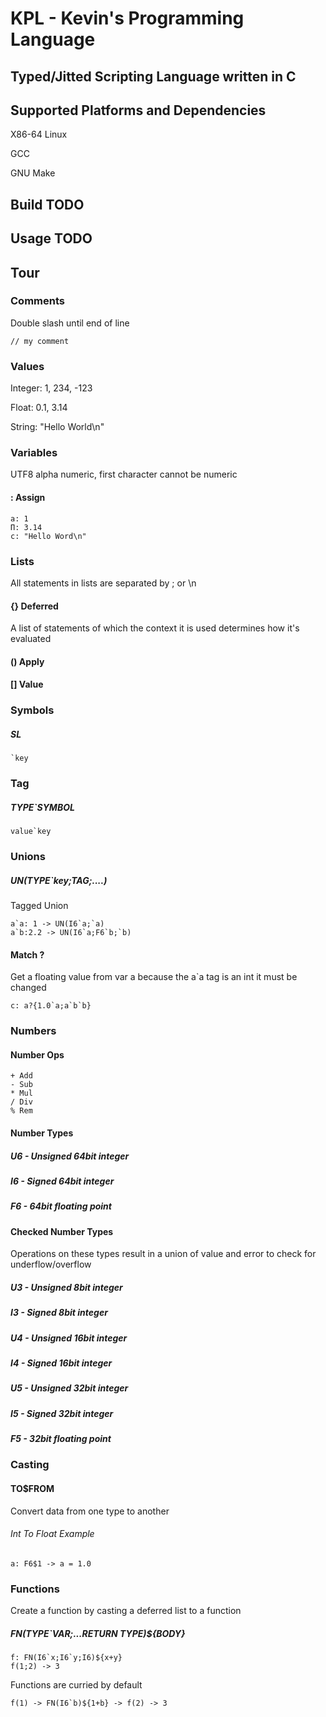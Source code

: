 # KPL - Kevin's Programming Language

## Typed/Jitted Scripting Language written in C

## Supported Platforms and Dependencies

X86-64 Linux

GCC

GNU Make

## Build TODO

## Usage TODO

## Tour

### Comments

Double slash until end of line

```
// my comment
```

### Values

Integer: 1, 234, -123

Float: 0.1, 3.14

String: "Hello World\n"

### Variables

UTF8 alpha numeric, first character cannot be numeric

#### : Assign

```
a: 1
Π: 3.14
c: "Hello Word\n"
```

### Lists

All statements in lists are separated by ; or \n

#### {} Deferred

A list of statements of which the context it is used determines how it's evaluated

#### () Apply

#### [] Value

### Symbols

##### SL

```
`key
```

### Tag

##### TYPE\`SYMBOL

```
value`key
```

### Unions

##### UN(TYPE`key;TAG;....)

Tagged Union

```
a`a: 1 -> UN(I6`a;`a)
a`b:2.2 -> UN(I6`a;F6`b;`b)
```

#### Match ?

Get a floating value from var a because the a\`a tag is an int it must be changed

```
c: a?{1.0`a;a`b`b}
```

### Numbers

#### Number Ops

```
+ Add
- Sub
* Mul
/ Div
% Rem
```

#### Number Types

##### U6 - Unsigned 64bit integer

##### I6 - Signed 64bit integer

##### F6 - 64bit floating point

#### Checked Number Types

Operations on these types result in a union of value and error to check for underflow/overflow

##### U3 - Unsigned 8bit integer

##### I3 - Signed 8bit integer

##### U4 - Unsigned 16bit integer

##### I4 - Signed 16bit integer

##### U5 - Unsigned 32bit integer

##### I5 - Signed 32bit integer

##### F5 - 32bit floating point

### Casting

#### TO$FROM

Convert data from one type to another

###### Int To Float Example

```
a: F6$1 -> a = 1.0
```

### Functions

Create a function by casting a deferred list to a function

##### FN(TYPE\`VAR;...RETURN TYPE)${BODY}

```
f: FN(I6`x;I6`y;I6)${x+y}
f(1;2) -> 3
```

Functions are curried by default

```
f(1) -> FN(I6`b)${1+b} -> f(2) -> 3
```
